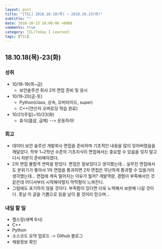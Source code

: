 ```yaml
---
layout: post
title: "[TIL] 2018.10.18(목) ~ 2018.10.23(화)"
subtitle: ""
date: 2018-10-23 16:00:00 +0900
comments: true
category: TIL(Today I Learned)
tags: [TIL]
---
```


## 18.10.18(목)-23(화)
### 성취
  - 10/18-19(목~금)
    - 보안솔루션 회사 2차 면접 준비 및 응시
  - 10/19-20(금-토)
    - Python(class, 상속, 오버라이드, super)
    - C++(연산자 오버로딩 학습 완료)
  - 10/21(주일)~10/23(화)
    - 휴식(몸살, 급체) --> 운동하자!

### 회고
  - 데이터 보안 솔루션 개발회사 면접을 준비하며 기초적인 내용을 많이 잊어버렸음을 깨달았다. 학부 1~2학년 수준의 기초지식이 면접에서는 중요할 수 있음을 잊지 말고 다시 차분히 준비해야겠다.
  - 2차 면접 불합격 연락을 받았다. 면접은 잘보았다고 생각했는데... 실무진 면접에서도 분위기가 좋아서 1차 면접을 통과하면 2차 면접은 무난하게 통과할 수 있을거라 생각했는데... 면접에 계속 떨어지는 이유가 뭘까? 개발역량, 경험이 부족해서인 것 같은데 어디서부터 시작해야할지 막막함이 느껴진다.
  - 그럼에도 포기하지 않을 것이다. 부족함이 있다면 더욱 노력해서 보완해 나갈 것이다. 훗날 이 글을 기쁨으로 읽을 날이 올 것이라 믿으며...

### 내일 할 일
  - 헬스장(새벽 6시)
  - C++
  - Python
  - 소스코드 요약 업로드 -> Github 블로그
  - 채용정보 확인
